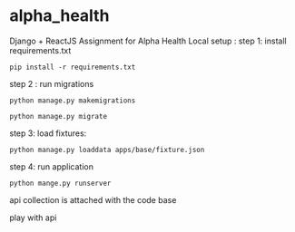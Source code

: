 # alpha_health
Django + ReactJS Assignment for Alpha Health
Local setup :
step 1: install requirements.txt 

`pip install -r requirements.txt`


step 2 : run migrations 

 `python manage.py makemigrations`
 
 `python manage.py migrate`
 
step 3: load fixtures:

`python manage.py loaddata apps/base/fixture.json`

step 4: run application

`python mange.py runserver`

api collection is attached with the code base

play with api 

